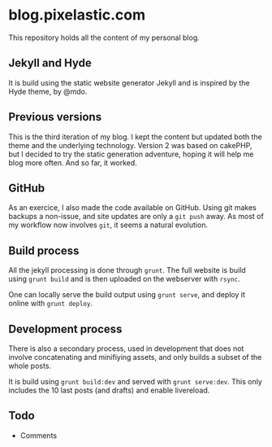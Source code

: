 # blog.pixelastic.com

This repository holds all the content of my personal blog. 

## Jekyll and Hyde

It is build using the static website generator Jekyll and is inspired by the
Hyde theme, by @mdo.

## Previous versions

This is the third iteration of my blog. I kept the content but updated both the
theme and the underlying technology. Version 2 was based on cakePHP, but
I decided to try the static generation adventure, hoping it will help me blog
more often. And so far, it worked.

## GitHub

As an exercice, I also made the code available on GitHub. Using git makes
backups a non-issue, and site updates are only a `git push` away. As most of my
workflow now involves `git`, it seems a natural evolution.

## Build process

All the jekyll processing is done through `grunt`. The full website is
build using `grunt build` and is then uploaded on the webserver with `rsync`.

One can locally serve the build output using `grunt serve`, and deploy it online
with `grunt deploy`.

## Development process

There is also a secondary process, used in development that does not involve
concatenating and minifiying assets, and only builds a subset of the whole
posts.

It is build using `grunt build:dev` and served with `grunt serve:dev`. This
only includes the 10 last posts (and drafts) and enable livereload.

## Todo

- Comments
